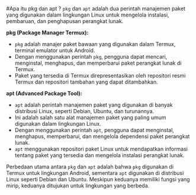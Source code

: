 #Apa itu pkg dan apt ?
`pkg` dan `apt` adalah dua perintah manajemen paket yang digunakan dalam lingkungan Linux untuk mengelola instalasi, pembaruan, dan penghapusan perangkat lunak.

**pkg (Package Manager Termux):**
- `pkg` adalah manajer paket bawaan yang digunakan dalam Termux, terminal emulator untuk Android.
- Dengan menggunakan perintah `pkg`, pengguna dapat mencari, menginstal, menghapus, dan memperbarui paket perangkat lunak di Termux.
- Paket yang tersedia di Termux direpresentasikan oleh repositori resmi Termux dan repositori tambahan yang dapat ditambahkan.

**apt (Advanced Package Tool):**
- `apt` adalah perintah manajemen paket yang digunakan di banyak distribusi Linux, seperti Debian, Ubuntu, dan turunannya.
- Ini adalah salah satu alat manajemen paket yang paling umum digunakan dalam lingkungan Linux.
- Dengan menggunakan perintah `apt`, pengguna dapat menginstal, menghapus, memperbarui, dan mengelola dependensi paket perangkat lunak.
- `apt` menggunakan repositori paket Linux untuk mendapatkan informasi tentang paket yang tersedia dan mengelola instalasi perangkat lunak.

Perbedaan utama antara `pkg` dan `apt` adalah bahwa `pkg` digunakan di Termux untuk lingkungan Android, sementara `apt` digunakan di distribusi Linux seperti Debian dan Ubuntu. Meskipun keduanya memiliki fungsi yang mirip, keduanya ditujukan untuk lingkungan yang berbeda.
